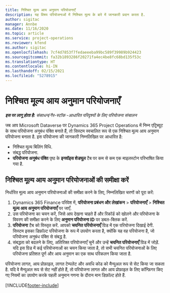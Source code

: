 ```yaml
---
title: निश्चित मूल्य आय अनुमान परियोजनाएँ
description: यह विषय परियोजनाओं में निश्चित मूल्य के बारे में जानकारी प्रदान करता है.
author: sigitac
manager: Annbe
ms.date: 11/16/2020
ms.topic: article
ms.service: project-operations
ms.reviewer: kfend
ms.author: sigitac
ms.openlocfilehash: 7cf4d7853f7fedaeeeba99bc589f39989b924423
ms.sourcegitcommit: fa32b1893286f20271fa4ec4be8fc68bd135f53c
ms.translationtype: HT
ms.contentlocale: hi-IN
ms.lasthandoff: 02/15/2021
ms.locfileid: "5278915"
---
```

# <a name="fixed-price-revenue-estimate-projects"></a>निश्चित मूल्य आय अनुमान परियोजनाएँ 

_**इस पर लागू होता है:** संसाधन/गैर-स्टॉक -आधारित परिदृश्यों के लिए परियोजना संचालन_

जब आप Microsoft Dataverse पर Dynamics 365 Project Operations में निम्न एट्रिब्यूट के साथ परियोजना अनुबंध पंक्ति बनाते हैं, तो सिस्टम स्वचालित रूप से एक निश्चित मूल्य आय अनुमान परियोजना बनाता है. इस परियोजना की जानकारी निम्नलिखित पर आधारित है:

  - निश्चित मूल्य बिलिंग विधि.
  - संबद्ध परियोजना.
  - **परियोजना अनुबंध पंक्ति** पृष्ठ के **इनवॉइस शेड्यूल** टैब पर कम से कम एक माइलस्टोन परिभाषित किया गया है.

## <a name="review-fixed-price-revenue-estimates-projects"></a>निश्चित मूल्य आय अनुमान परियोजनाओं की समीक्षा करें
निर्धारित मूल्य आय अनुमान परियोजनाओं की समीक्षा करने के लिए, निम्नलिखित चरणों को पूरा करें:

1. Dynamics 365 Finance परिवेश में, **परियोजना प्रबंधन और लेखांकन** > **परियोजनाएँ** > **निश्चित मूल्य आय अनुमान परियोजनाएँ** पर जाएँ.
2. उस परियोजना का चयन करें, जिसे आप देखना चाहते हैं और रिकॉर्ड को खोलने और परियोजना के विवरण की समीक्षा करने के लिए **अनुमान परियोजना ID** पर डबल-क्लिक करें.
3. **परियोजना** टैब को विस्तृत करें. आपको **चयनित परियोजनाएँ** ग्रिड में एक परियोजना दिखाई देगी. सिस्टम इसका डिफ़ॉल्ट परियोजना के रूप में उपयोग करता है, क्योंकि यह वह परियोजना है, जो परियोजना अनुबंध पंक्ति से संबद्ध है. 
4. संबद्धता को बदलने के लिए, अतिरिक्त परियोजनाएँ चुनें और उन्हें **चयनित परियोजनाएँ** ग्रिड में जोड़ें. यदि इस ग्रिड में कई परियोजनाओं का चयन किया जाता है, तो सभी चयनित परियोजनाओं के लिए परियोजना प्रतिशत पूर्ण और आय अनुमान का एक साथ परिकलन किया जाता है.

  परियोजना लागत, आय प्रोफ़ाइल, लागत टेम्पलेट और अवधि कोड को मैन्युअल रूप से सेट किया जा सकता है. यदि वे मैन्युअल रूप से सेट नहीं होते हैं, तो परियोजना लागत और आय प्रोफ़ाइल के लिए कॉन्फ़िगर किए गए नियमों का उपयोग करके पहली अनुमान गणना के दौरान मान डिफ़ॉल्ट होते हैं.



[!INCLUDE[footer-include](../includes/footer-banner.md)]
